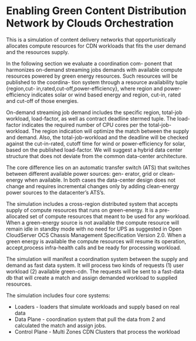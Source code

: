 # Enabling Green Content Distribution Network by Clouds Orchestration
This is a simulation of content delivery networks that opportunistically allocates compute resources for CDN workloads that fits the user demand and the resources supply.

In the following section we evaluate a coordination com- ponent that harmonizes on-demand streaming jobs demands with available compute resources powered by green energy resources. Such resources will be published to the coordina- tion system through a resource availability tuple {region,cut- in,rated,cut-off,power-efficiency}, where region and power- efficiency indicates solar or wind based energy and region, cut-in, rated and cut-off of those energies.

On-demand streaming job demand includes the specific region, total-job workload, load-factor, as well as contract deadline stermed tuple. The load-factor indicates the required number of CPU cores per the total-job-workload. The region indication will optimize the match between the supply and demand. Also, the total-job-workload and the deadline will be checked against the cut-in-rated, cutoff time for wind or power-efficiency for solar, based on the published load-factor. We will suggest a hybrid data center structure that does not deviate from the common data-center architecture. 

The core difference lies on an automatic transfer switch (ATS) that switches between different available power sources: gen- erator, grid or clean-energy when available. In both cases the data-center design does not change and requires incremental changes only by adding clean-energy power sources to the
datacenter’s ATS’s.

The simulation includes a cross-region distributed system that accepts supply of compute resources that runs on green-energy. It is a pre-allocated set of compute resources that meant to be used for any workload. When a green-energy source is not available the compute resource will remain idle in standby mode with no need for UPS as suggested in Open CloudServer OCS Chassis Management Specification Version 2.0. When a green energy is available the compute resources will resume its operation, accept,process infra-health calls and be ready for processing workload. 

The simulation will manifest a coordination system between the supply and demand as fast data system. It will process two kinds of requests (1) user workload (2) available green-cdn. The requests will be sent to a fast-data db that will create a match and assign demanded workload to supplied resources. 

The simulation includes four core systems:
* Loaders - loaders that simulate workloads and supply based on real data
* Data Plane - coordination system that pull the data from 2 and calculated the match and assign jobs.
* Control Plane - Multi Zones CDN Clusters that process the workload

